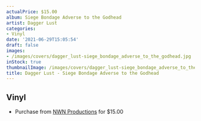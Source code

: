 ```yaml
---
actualPrice: $15.00
album: Siege Bondage Adverse to the Godhead
artist: Dagger Lust
categories:
- Vinyl
date: '2021-06-29T15:05:54'
draft: false
images:
- /images/covers/dagger_lust-siege_bondage_adverse_to_the_godhead.jpg
inStock: true
thumbnailImage: /images/covers/dagger_lust-siege_bondage_adverse_to_the_godhead-thumb.jpg
title: Dagger Lust - Siege Bondage Adverse to the Godhead
---
```


## Vinyl
* Purchase from [NWN Productions](http://shop.nwnprod.com/index.php?route=product/product&path=75&product_id=8391&sort=pd.name&order=ASC) for $15.00
